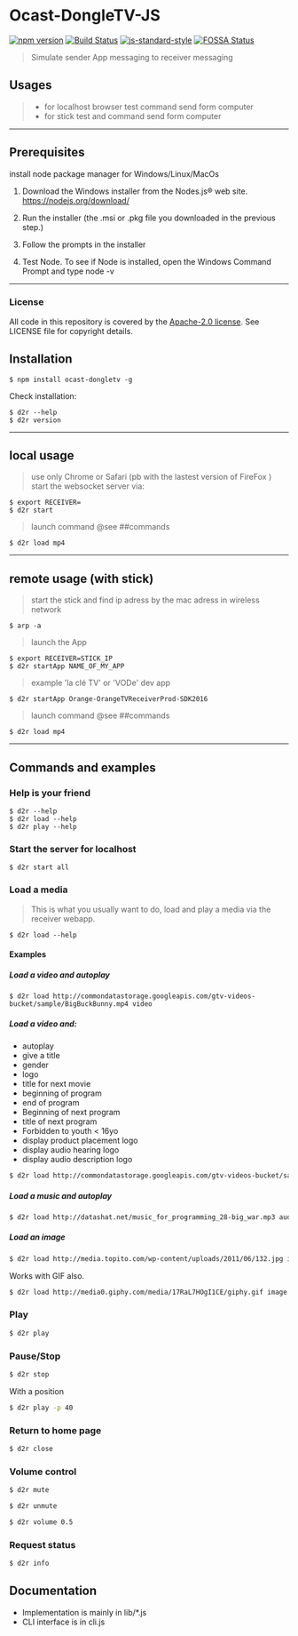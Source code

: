 # Ocast-DongleTV-JS
[![npm version](https://badge.fury.io/js/ocast-dongletv.svg)](http://badge.fury.io/js/ocast-dongletv)
[![Build Status](https://travis-ci.org/Orange-OpenSource/ocast-dongletv.svg?branch=master)](https://travis-ci.org/Orange-OpenSource/ocast-dongletv)
[![js-standard-style](https://img.shields.io/badge/code%20style-standard-brightgreen.svg)](http://standardjs.com/)
[![FOSSA Status](https://app.fossa.io/api/projects/git%2Bhttps%3A%2F%2Fgithub.com%2Fhelmetjs%2Fhelmet.svg?type=shield)](https://app.fossa.io/projects/git%2Bhttps%3A%2F%2Fgithub.com%2FOrange-OpenSource%2FOCast-DongletTV-JS?ref=badge_shield)

> Simulate sender App messaging to receiver messaging


## Usages
> * for localhost browser test command send form computer
> * for stick test and command send form computer


***

## Prerequisites

install node package manager for Windows/Linux/MacOs

1. Download the Windows installer from the Nodes.js® web site.
https://nodejs.org/download/

2. Run the installer (the .msi or .pkg file you downloaded in the previous step.)

3. Follow the prompts in the installer

4. Test Node. To see if Node is installed, open the Windows Command Prompt and type node -v

***

### License

All code in this repository is covered by the [Apache-2.0 license](http://www.apache.org/licenses/LICENSE-2.0). See LICENSE file for copyright details.

## Installation

    $ npm install ocast-dongletv -g

Check installation:

    $ d2r --help
    $ d2r version

***

## local usage
> use only Chrome or Safari (pb with the lastest version of FireFox )
start the websocket server via:

    $ export RECEIVER=
    $ d2r start

> launch command @see ##commands


    $ d2r load mp4

***

## remote usage (with stick)
> start the stick and find ip adress by the mac adress in wireless network


    $ arp -a

> launch the App


    $ export RECEIVER=STICK_IP
    $ d2r startApp NAME_OF_MY_APP

> example 'la clé TV' or 'VODe' dev app


    $ d2r startApp Orange-OrangeTVReceiverProd-SDK2016

> launch command @see ##commands


    $ d2r load mp4


***

## Commands and examples

### Help is your friend


    $ d2r --help
    $ d2r load --help
    $ d2r play --help

### Start the server for localhost

    $ d2r start all


### Load a media

> This is what you usually want to do, load and play a media via the receiver webapp.


    $ d2r load --help


#### Examples

##### Load a video and autoplay


    $ d2r load http://commondatastorage.googleapis.com/gtv-videos-bucket/sample/BigBuckBunny.mp4 video

##### Load a video and:
* autoplay
* give a title
* gender
* logo
* title for next movie
* beginning of program
* end of program
* Beginning of next program
* title of next program
* Forbidden to youth < 16yo
* display product placement logo
* display audio hearing logo
* display audio description logo

```sh
$ d2r load http://commondatastorage.googleapis.com/gtv-videos-bucket/sample/BigBuckBunny.mp4 video/ -t "Un lapin très méchant" -a -l "http://upload.wikimedia.org/wikipedia/commons/c/c5/Big_buck_bunny_poster_big.jpg" -s "VOD" -T "Prochain film violent" -b "1421934514" -e "1421941714" -B "1421942134" -g "Film avec des méchants" -c 16 -r -h -d
```

##### Load a music and autoplay
```sh
$ d2r load http://datashat.net/music_for_programming_28-big_war.mp3 audio
```

##### Load an image

```sh
$ d2r load http://media.topito.com/wp-content/uploads/2011/06/132.jpg image
```

Works with GIF also.
```sh
$ d2r load http://media0.giphy.com/media/17RaL7HOgI1CE/giphy.gif image
```

### Play
```sh
$ d2r play
```

### Pause/Stop
```sh
$ d2r stop
```

With a position
```sh
$ d2r play -p 40
```

### Return to home page
```sh
$ d2r close
```

### Volume control
```sh
$ d2r mute
```
```sh
$ d2r unmute
```
```sh
$ d2r volume 0.5
```

### Request status
```sh
$ d2r info
```

## Documentation

* Implementation is mainly in lib/*.js
* CLI interface is in cli.js
